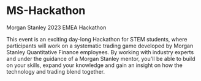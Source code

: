 # MS-Hackathon
Morgan Stanley 2023 EMEA Hackathon

This event is an exciting day-long Hackathon for STEM students, where participants will work on a systematic trading game developed by Morgan Stanley Quantitative Finance employees. By working with industry experts and under the guidance of a Morgan Stanley mentor, you'll be able to build on your skills, expand your knowledge and gain an insight on how the technology and trading blend together.
